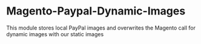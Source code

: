 # Magento-Paypal-Dynamic-Images
This module stores local PayPal images and overwrites the Magento call for dynamic images with our static images
